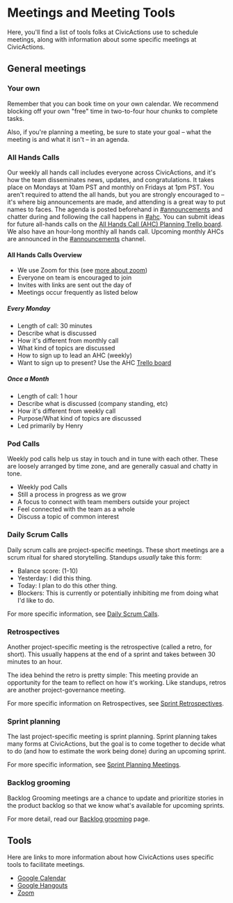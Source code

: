 # Meetings and Meeting Tools

Here, you'll find a list of tools folks at CivicActions use to schedule meetings, along with information about some specific meetings at CivicActions.

## General meetings

### Your own

Remember that you can book time on your own calendar. We recommend blocking off your own "free" time in two-to-four hour chunks to complete tasks.

Also, if you're planning a meeting, be sure to state your goal – what the meeting is and what it isn't – in an agenda.

### <a name="ahc"></a>All Hands Calls

Our weekly all hands call includes everyone across CivicActions, and it's how the team disseminates news, updates, and congratulations. It takes place on Mondays at 10am PST and monthly on Fridays at 1pm PST. You aren't required to attend the all hands, but you are strongly encouraged to – it's where big announcements are made, and attending is a great way to put names to faces. The agenda is posted beforehand in [#announcements](https://civicactions.slack.com/messages/announcements) and chatter during and following the call happens in [#ahc](https://civicactions.slack.com/messages/ahc). You can submit ideas for future all-hands calls on the [All Hands Call (AHC) Planning Trello board](https://trello.com/b/Yj3XOSWD/all-hands-call-ahc-planning).
We also have an hour-long monthly all hands call. Upcoming monthly AHCs are announced in the [#announcements](https://civicactions.slack.com/messages/announcements) channel.

#### All Hands Calls Overview

* We use Zoom for this (see [more about zoom](../../04-how-we-work/tools/basic-communication-tools.md#bluejeans-zoom))
* Everyone on team is encouraged to join
* Invites with links are sent out the day of
* Meetings occur frequently as listed below

##### Every Monday

* Length of call: 30 minutes
* Describe what is discussed
* How it's different from monthly call
* What kind of topics are discussed
* How to sign up to lead an AHC (weekly)
* Want to sign up to present? Use the AHC [Trello board](https://trello.com/b/Yj3XOSWD/all-hands-call-ahc-planning)

##### Once a Month

* Length of call: 1 hour
* Describe what is discussed (company standing, etc)
* How it's different from weekly call
* Purpose/What kind of topics are discussed
* Led primarily by Henry

### <a name="pod-calls"></a>Pod Calls

Weekly pod calls help us stay in touch and in tune with each other. These are loosely arranged by time zone, and are generally casual and chatty in tone.

* Weekly pod Calls
* Still a process in progress as we grow
* A focus to connect with team members outside your project
* Feel connected with the team as a whole
* Discuss a topic of common interest

### Daily Scrum Calls

Daily scrum calls are project-specific meetings. These short meetings are a scrum ritual for shared storytelling. Standups *usually* take this form:

* Balance score: (1-10)
* Yesterday: I did this thing.
* Today: I plan to do this other thing.
* Blockers: This is currently or potentially inhibiting me from doing what I'd like to do.

For more specific information, see [Daily Scrum Calls](../../04-how-we-work/agile-baseline/02-process/practices/daily-scrum-calls.md).

### Retrospectives

Another project-specific meeting is the retrospective (called a retro, for short). This usually happens at the end of a sprint and takes between 30 minutes to an hour.

The idea behind the retro is pretty simple: This meeting provide an opportunity for the team to reflect on how it's working. Like standups, retros are another project-governance meeting.

For more specific information on Retrospectives, see [Sprint Retrospectives](https://github.com/CivicActions/agile-baseline/blob/master/03-process/practices/sprint-retrospectives.md).

### Sprint planning

The last project-specific meeting is sprint planning. Sprint planning takes many forms at CivicActions, but the goal is to come together to decide what to do (and how to estimate the work being done) during an upcoming sprint.

For more specific information, see [Sprint Planning Meetings](https://github.com/CivicActions/agile-baseline/blob/master/03-process/practices/sprint-planning-meetings.md).

### Backlog grooming

Backlog Grooming meetings are a chance to update and prioritize stories in the product backlog so that we know what's available for upcoming sprints.

For more detail, read our  [Backlog grooming](../../04-how-we-work/agile-baseline/02-process/practices/backlog-grooming.md) page.

## Tools

Here are links to more information about how CivicActions uses specific tools to facilitate meetings.

* [Google Calendar](../../04-how-we-work/tools/basic-communication-tools.md#google-calendar)
* [Google Hangouts](../../04-how-we-work/tools/basic-communication-tools.md#hangouts)
* [Zoom](../../04-how-we-work/tools/basic-communication-tools.md#bluejeans-zoom)
